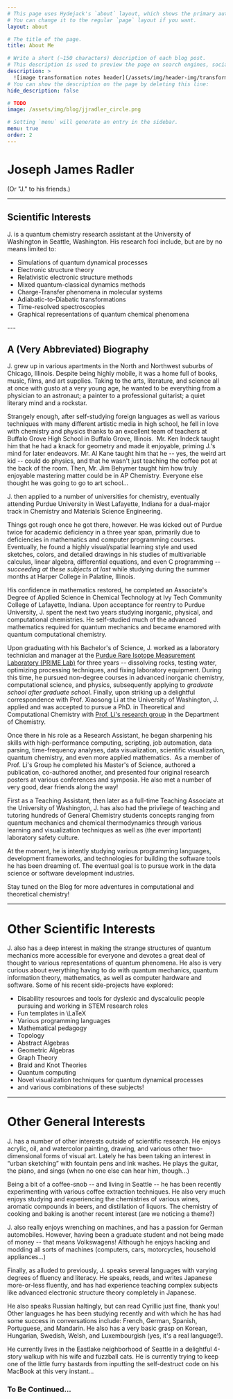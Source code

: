 ```yaml
---
# This page uses Hydejack's `about` layout, which shows the primary author's picture and about text at the top.
# You can change it to the regular `page` layout if you want.
layout: about

# The title of the page.
title: About Me

# Write a short (~150 characters) description of each blog post.
# This description is used to preview the page on search engines, social media, etc.
description: >
  ![image transformation notes header](/assets/img/header-img/transformation_notes_header.jpg)
# You can show the description on the page by deleting this line:
hide_description: false

# TODO
image: /assets/img/blog/jjradler_circle.png

# Setting `menu` will generate an entry in the sidebar.
menu: true
order: 2
---
```

# Joseph James Radler
(Or "J." to his friends.)

---

## Scientific Interests

J. is a quantum chemistry research assistant at the University of Washington in
Seattle, Washington. His research foci include, but are by no means limited to:
<ul style="list-style-type: disc">
 	<li>Simulations of quantum dynamical processes</li>
 	<li>Electronic structure theory</li>
 	<li>Relativistic electronic structure methods</li>
 	<li>Mixed quantum-classical dynamics methods</li>
 	<li>Charge-Transfer phenomena in molecular systems</li>
 	<li>Adiabatic-to-Diabatic transformations</li>
 	<li>Time-resolved spectroscopies</li>
 	<li>Graphical representations of quantum chemical phenomena</li>
</ul>
---

## A (Very Abbreviated) Biography

J. grew up in various apartments in the North and Northwest suburbs of Chicago, Illinois. Despite being highly mobile, it was a home full of books, music, films, and art supplies. Taking to the arts, literature, and science all at once with gusto at a very young age, he wanted to be everything from a physician to an astronaut; a painter to a professional guitarist; a quiet literary mind and a rockstar.

Strangely enough, after self-studying foreign languages as well as various techniques with many different artistic media in high school, he fell in love with chemistry and physics thanks to an excellent team of teachers at Buffalo Grove High School in Buffalo Grove, Illinois.  Mr. Ken Indeck taught him that he had a knack for geometry and made it enjoyable, priming J.'s mind for later endeavors. Mr. Al Kane taught him that he -- yes, the weird art kid -- could do physics, and that he wasn't just teaching the coffee pot at the back of the room. Then, Mr. Jim Behymer taught him how truly enjoyable mastering matter could be in AP Chemistry. Everyone else thought he was going to go to art school...

J. then applied to a number of universities for chemistry, eventually attending Purdue University in West Lafayette, Indiana for a dual-major track in Chemistry and Materials Science Engineering.

Things got rough once he got there, however. He was kicked out of Purdue twice for academic deficiency in a three year span, primarily due to deficiencies in mathematics and computer programming courses. Eventually, he found a highly visual/spatial learning style and used sketches, colors, and detailed drawings in his studies of multivariable calculus, linear algebra, differential equations, and even C programming -- *succeeding at these subjects at last* while studying during the summer months at Harper College in Palatine, Illinois.

His confidence in mathematics restored, he completed an Associate's Degree of Applied Science in Chemical Technology at Ivy Tech Community College of Lafayette, Indiana. Upon acceptance for reentry to Purdue University, J. spent the next two years studying inorganic, physical, and computational chemistries. He self-studied much of the advanced mathematics required for quantum mechanics and became enamored with quantum computational chemistry.

Upon graduating with his Bachelor's of Science, J. worked as a laboratory technician and manager at the <a href="http://www.physics.purdue.edu/primelab/">Purdue Rare Isotope Measurement Laboratory (PRIME Lab)</a> for three years -- dissolving rocks, testing water, optimizing processing techniques, and fixing laboratory equipment. During this time, he pursued non-degree courses in advanced inorganic chemistry, computational science, and physics, subsequently applying to <em>graduate school after graduate school</em>. Finally, upon striking up a delightful correspondence with Prof. Xiaosong Li at the University of Washington, J. applied and was accepted to pursue a PhD. in Theoretical and Computational Chemistry with <a href="http://depts.washington.edu/ligroup/"> Prof. Li's research group</a> in the Department of Chemistry.

Once there in his role as a Research Assistant, he began sharpening his skills with high-performance computing, scripting, job automation, data parsing, time-frequency analyses, data visualization, scientific visualization, quantum chemistry, and even more applied mathematics.  As a member of Prof. Li's Group he completed his Master's of Science, authored a publication, co-authored another, and presented four original research posters at various conferences and symposia. He also met a number of very good, dear friends along the way!

First as a Teaching Assistant, then later as a full-time Teaching Associate at the University of Washington, J. has also had the privilege of teaching and tutoring hundreds of General Chemistry students concepts ranging from quantum mechanics and chemical thermodynamics through various learning and visualization techniques as well as (the ever important) laboratory safety culture.

At the moment, he is intently studying various programming languages, development frameworks, and technologies for building the software tools he has been dreaming of. The eventual goal is to pursue work in the data science or software development industries. 

Stay tuned on the Blog for more adventures in computational and theoretical chemistry!

<hr />

<h1>Other Scientific Interests</h1>
J. also has a deep interest in making the strange structures of quantum mechanics
more accessible for everyone and devotes a great deal of thought to various representations of quantum phenomena. He also is very curious about everything having to do with quantum mechanics, quantum information theory, mathematics, as well as computer hardware and software. Some of his recent side-projects have explored:

<ul style="list-style-type: disc">
 	<li>Disability resources and tools for dyslexic and dyscalculic people pursuing and working in STEM research roles</li>
 	<li>Fun templates in \LaTeX</li>
    <li>Various programming languages</li>
 	<li>Mathematical pedagogy</li>
 	<li>Topology</li>
 	<li>Abstract Algebras</li>
 	<li>Geometric Algebras</li>
    <li>Graph Theory</li>
 	<li>Braid and Knot Theories</li>
 	<li>Quantum computing</li>
 	<li>Novel visualization techniques for quantum dynamical processes</li>
    <li>and various combinations of these subjects!</li>
</ul>


<hr />

<h1>Other General Interests</h1>
J. has a number of other interests outside of scientific research. He enjoys
acrylic, oil, and watercolor painting, drawing, and various other two-dimensional
forms of visual art. Lately he has been taking an interest in “urban sketching” with fountain pens and ink washes. He plays the guitar, the piano, and sings (when no one else
can hear him, though...)

Being a bit of a coffee-snob -- and living in Seattle -- he has been recently
experimenting with various coffee extraction techniques. He also very much enjoys
studying and experiencing the chemistries of various wines, aromatic compounds
in beers, and distillation of liquors. The chemistry of cooking and baking is
another recent interest (are we noticing a theme?)

J. also really enjoys wrenching on machines, and has a passion for German
automobiles. However, having been a graduate student and not being made of
money -- that means Volkswagens! Although he enjoys hacking and modding all
sorts of machines (computers, cars, motorcycles, household appliances...)

Finally, as alluded to previously, J. speaks several languages with varying
degrees of fluency and literacy. He speaks, reads, and writes Japanese
more-or-less fluently, and has had experience teaching complex subjects like
advanced electronic structure theory completely in Japanese.

He also speaks Russian haltingly, but can read Cyrillic just fine, thank you!
Other languages he has been studying recently and with which he has had some
success in conversations include: French, German, Spanish, Portuguese, and
Mandarin. He also has a very basic grasp on Korean, Hungarian, Swedish, Welsh,
and Luxembourgish (yes, it's a real language!).

He currently lives in the Eastlake neighborhood of Seattle in a delightful
4-story walkup with his wife and fuzzball cats. He is currently trying to keep
one of the little furry bastards from inputting the self-destruct code on his
MacBook at this very instant...

### To Be Continued...
